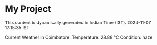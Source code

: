 # My Project

This content is dynamically generated in Indian Time (IST): 2024-11-07 17:15:35 IST


Current Weather in Coimbatore:
Temperature: 28.88 °C
Condition: haze
